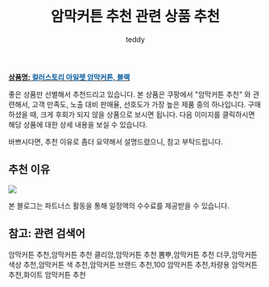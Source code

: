 ﻿---
layout: post
title:  "암막커튼 추천 관련 상품 추천"
author: teddy
categories: [ 가구/인테리어 ]
tags: [암막커튼 추천,암막커튼 추천 클리앙,암막커튼 추천 뽐뿌,암막커튼 추천 더쿠,암막커튼 색상 추천,암막커튼 색 추천,암막커튼 브랜드 추천,100 암막커튼 추천,차량용 암막커튼 추천,화이트 암막커튼 추천]
image: https://static.coupangcdn.com/image/retail/images/2018/10/02/10/9/fe13432a-223b-46d0-b12a-faabd43d6edf.jpg 
description: "쿠팡에서 암막커튼 추천 관련 상품으로 가장 고객 선호도가 높은 제품 중 하나입니다."
---

<a href="https://link.coupang.com/re/AFFSDP?lptag=AF3256674&pageKey=1287289&itemId=423241896&vendorItemId=4041746414&traceid=V0-153-ebca72bf68b2e9b7"><b>상품명: <font color='#01579B'>컬러스토리 아일렛 암막커튼, 블랙</font></b></a>

좋은 상품만 선별해서 추천드리고 있습니다.
본 상품은 쿠팡에서 "암막커튼 추천" 와 관련해서, 고객 만족도, 노출 대비 판매율, 선호도가 가장 높은 제품 중의 하나입니다.
구매하셨을 때, 크게 후회가 되지 않을 상품으로 보시면 됩니다. 
다음 이미지를 클릭하시면 해당 상품에 대한 상세 내용을 보실 수 있습니다.

바쁘시다면, 추천 이유로 좀더 요약해서 설명드렸으니, 참고 부탁드립니다.

## 추천 이유 

<a href="https://link.coupang.com/re/AFFSDP?lptag=AF3256674&pageKey=1287289&itemId=423241896&vendorItemId=4041746414&traceid=V0-153-ebca72bf68b2e9b7"><img src="https://thumbnail9.coupangcdn.com/thumbnails/remote/q89/image/retail/images/2018/10/18/10/4/25d77771-87b2-416f-a601-183b53af0ec3.jpg"></a> 

본 블로그는 파트너스 활동을 통해 일정액의 수수료를 제공받을 수 있습니다.

## 참고: 관련 검색어    
암막커튼 추천,암막커튼 추천 클리앙,암막커튼 추천 뽐뿌,암막커튼 추천 더쿠,암막커튼 색상 추천,암막커튼 색 추천,암막커튼 브랜드 추천,100 암막커튼 추천,차량용 암막커튼 추천,화이트 암막커튼 추천